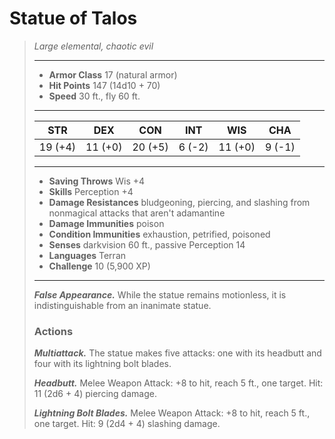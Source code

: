 # Statue of Talos
>*Large elemental, chaotic evil*
>___
>- **Armor Class** 17 (natural armor)
>- **Hit Points** 147 (14d10 + 70)
>- **Speed** 30 ft., fly 60 ft.
>___
>|STR|DEX|CON|INT|WIS|CHA|
>|:---:|:---:|:---:|:---:|:---:|:---:|
>|19 (+4)|11 (+0)|20 (+5)|6 (-2)|11 (+0)|9 (-1)|
>___
>- **Saving Throws** Wis +4
>- **Skills** Perception +4
>- **Damage Resistances** bludgeoning, piercing, and slashing from nonmagical attacks that aren't adamantine
>- **Damage Immunities** poison
>- **Condition Immunities** exhaustion, petrified, poisoned
>- **Senses** darkvision 60 ft., passive Perception 14
>- **Languages** Terran
>- **Challenge** 10 (5,900 XP)
>___
>***False Appearance.*** While the statue remains motionless, it is indistinguishable from an inanimate statue.  
>
>### Actions
>***Multiattack.*** The statue makes five attacks: one with its headbutt and four with its lightning bolt blades.  
>
>***Headbutt.*** Melee Weapon Attack: +8 to hit, reach 5 ft., one target. Hit: 11 (2d6 + 4) piercing damage.  
>
>***Lightning Bolt Blades.*** Melee Weapon Attack: +8 to hit, reach 5 ft., one target. Hit: 9 (2d4 + 4) slashing damage.